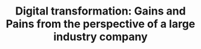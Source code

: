 ---
title: "Digital transformation: Gains and Pains from the perspective of a large industry company"
speaker:
    name: Dirk Slama
    job-title: Chief Alliance Officer of Bosch Software Innovations
    bio: >
        As Chief Alliance Officer of Bosch Software Innovations, Dirk is representing Bosch in the Steering
        Committee of the Industrial Internet Consortium (IIC) and is active in the Industry 4.0 community. Dirk
        has over 20 years experience in very large-scale distributed application projects and system
        integration, including SOA, BPM, M2M and IoT. His international work experience includes projects for
        Lufthansa Systems, Boeing, AT&amp;T, NTT DoCoMo, HBOS and others. Dirk is a frequent speaker at
        conferences, as well as co-author of four successful books, including “Enterprise IoT”
        (www.enterprise-iot.org). As Conference Chair of the Bosch ConnectedWorld, Dirk helps shaping the
        IoT strategy of Bosch. He holds an MBA from IMD Lausanne as well as a Diploma Degree in
        Computer Science from TU Berlin.
image:
    path: /assets/images/speakers/bkk19/keynotes/dirk-slama.jpg
    featured: true
event: BKK19
# slot:
#     day: Monday
description: >
    Everybody wants to be digital. But getting there can be an interesting journey, especially for an industrial company with few digital roots.

    How do cultural change, business model innovation, new (and old) technologies and open source play together in such an environment?

    And how are industry alliances and communities fitting in with this? Some tales from the coal face will be shared to illustrate this.
sched_url: https://sched.co/L2Ov
categories: Keynotes
---